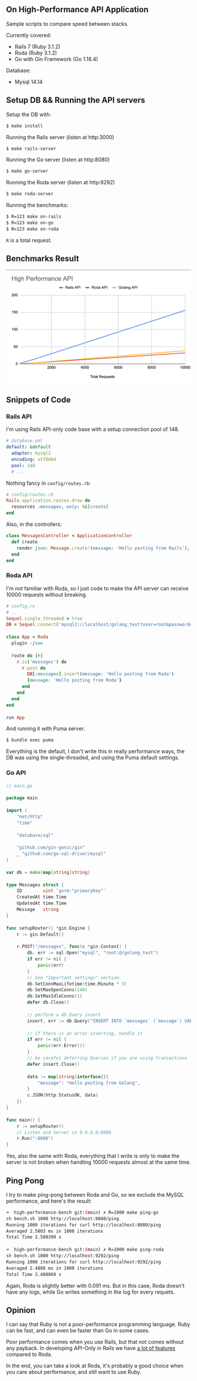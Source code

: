 ## On High-Performance API Application

Sample scripts to compare speed between stacks.

Currently covered:
- Rails 7 (Ruby 3.1.2)
- Roda (Ruby 3.1.2)
- Go with Gin Framework (Go 1.18.4)

Database:
- Mysql 14.14

## Setup DB && Running the API servers

Setup the DB with: 

```sh
$ make install
```

Running the Rails server (listen at http:3000)

```sh
$ make rails-server
```

Running the Go server (listen at http:8080)

```sh
$ make go-server
```

Running the Roda server (listen at http:9292)

```sh
$ make roda-server
```

Running the benchmarks:

```sh
$ R=123 make on-rails
$ R=123 make on-go
$ R=123 make on-roda
```

`R` is a total request.

## Benchmarks Result

![](result.png)

## Snippets of Code

### Rails API

I'm using Rails API-only code base with a setup connection pool of 148.

```yml
# database.yml
default: &default
  adapter: mysql2
  encoding: utf8mb4
  pool: 148
  # ...
```

Nothing fancy in `config/routes.rb`:

```rb
# config/routes.rb
Rails.application.routes.draw do
  resources :messages, only: %i[create]
end
```

Also, in the controllers:

```rb
class MessagesController < ApplicationController
  def create
    render json: Message.create!(message: 'Hello posting from Rails'), status: :ok
  end
end
```

### Roda API

I'm not familiar with Roda, so I just code to make the API server can receive 10000 requests without breaking.

```rb
# config.ru
# ...
Sequel.single_threaded = true
DB = Sequel.connect('mysql2://localhost/golang_test?user=root&password=', max_connections: 10)

class App < Roda
  plugin :json

  route do |r|
    r.is('messages') do
      r.post do
        DB[:messages].insert(message: 'Hello posting from Roda')
        {message: 'Hello posting from Roda'}
      end
    end
  end
end

run App
```

And running it with Puma server. 

```sh
$ bundle exec puma
```

Everything is the default, I don't write this in really performance ways, the DB was using the single-threaded, and using the Puma default settings.


### Go API

```go
// main.go

package main

import (
	"net/http"
	"time"

	"database/sql"

	"github.com/gin-gonic/gin"
	_ "github.com/go-sql-driver/mysql"
)

var db = make(map[string]string)

type Messages struct {
	ID        uint `gorm:"primaryKey"`
	CreatedAt time.Time
	UpdatedAt time.Time
	Message   string
}

func setupRouter() *gin.Engine {
	r := gin.Default()

	r.POST("/messages", func(c *gin.Context) {
		db, err := sql.Open("mysql", "root:@/golang_test")
		if err != nil {
			panic(err)
		}
		// See "Important settings" section.
		db.SetConnMaxLifetime(time.Minute * 3)
		db.SetMaxOpenConns(148)
		db.SetMaxIdleConns(1)
		defer db.Close()

		// perform a db.Query insert
		insert, err := db.Query("INSERT INTO `messages` (`message`) VALUES ('Hello posting from Golang')")

		// if there is an error inserting, handle it
		if err != nil {
			panic(err.Error())
		}
		// be careful deferring Queries if you are using transactions
		defer insert.Close()

		data := map[string]interface{}{
			"message": "Hello posting from Golang",
		}
		c.JSON(http.StatusOK, data)
	})
}

func main() {
	r := setupRouter()
	// Listen and Server in 0.0.0.0:8080
	r.Run(":8080")
}
```

Yes, also the same with Roda, everything that I write is only to make the server is not broken when handling 10000 requests almost at the same time.

## Ping Pong

I try to make ping-pong between Roda and Go, so we exclude the MySQL performance, and here's the result:

```sh
➜  high-performance-bench git:(main) ✗ R=1000 make ping-go
sh bench.sh 1000 http://localhost:8080/ping
Running 1000 iterations for curl http://localhost:8080/ping
Averaged 2.5803 ms in 1000 iterations
Total Time 2.580399 s

➜  high-performance-bench git:(main) ✗ R=1000 make ping-roda
sh bench.sh 1000 http://localhost:9292/ping
Running 1000 iterations for curl http://localhost:9292/ping
Averaged 2.4888 ms in 1000 iterations
Total Time 2.488869 s
```

Again, Roda is slightly better with 0.091 ms. But in this case, Roda doesn't have any logs, while Go writes something in the log for every requets.

## Opinion 

I can say that Ruby is not a poor-performance programming language. Ruby can be fast, and can even be faster than Go in some cases.
 
Poor performance comes when you use Rails, but that not comes without any payback. In developing API-Only in Rails we have [a lot of features](https://guides.rubyonrails.org/api_app.html#why-use-rails-for-json-apis-questionmark) compared to Roda.

In the end, you can take a look at Roda, it's probably a good choice when you care about performance, and still want to use Ruby. 
